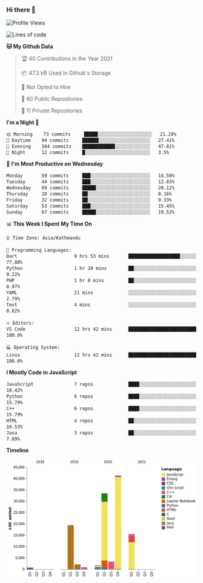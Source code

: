 ### Hi there 👋


<!--START_SECTION:waka-->
![Profile Views](http://img.shields.io/badge/Profile%20Views-0-blue)

![Lines of code](https://img.shields.io/badge/From%20Hello%20World%20I%27ve%20Written-119440%20lines%20of%20code-blue)

**🐱 My Github Data** 

> 🏆 40 Contributions in the Year 2021
 > 
> 📦 47.3 kB Used in Github's Storage 
 > 
> 🚫 Not Opted to Hire
 > 
> 📜 60 Public Repositories 
 > 
> 🔑 11 Private Repositories  
 > 
**I'm a Night 🦉** 

```text
🌞 Morning    73 commits     █████░░░░░░░░░░░░░░░░░░░░   21.28% 
🌆 Daytime    94 commits     ██████░░░░░░░░░░░░░░░░░░░   27.41% 
🌃 Evening    164 commits    ████████████░░░░░░░░░░░░░   47.81% 
🌙 Night      12 commits     █░░░░░░░░░░░░░░░░░░░░░░░░   3.5%

```
📅 **I'm Most Productive on Wednesday** 

```text
Monday       50 commits     ███░░░░░░░░░░░░░░░░░░░░░░   14.58% 
Tuesday      44 commits     ███░░░░░░░░░░░░░░░░░░░░░░   12.83% 
Wednesday    69 commits     █████░░░░░░░░░░░░░░░░░░░░   20.12% 
Thursday     28 commits     ██░░░░░░░░░░░░░░░░░░░░░░░   8.16% 
Friday       32 commits     ██░░░░░░░░░░░░░░░░░░░░░░░   9.33% 
Saturday     53 commits     ███░░░░░░░░░░░░░░░░░░░░░░   15.45% 
Sunday       67 commits     █████░░░░░░░░░░░░░░░░░░░░   19.53%

```


📊 **This Week I Spent My Time On** 

```text
⌚︎ Time Zone: Asia/Kathmandu

💬 Programming Languages: 
Dart                     9 hrs 53 mins       ███████████████████░░░░░░   77.88% 
Python                   1 hr 10 mins        ██░░░░░░░░░░░░░░░░░░░░░░░   9.22% 
PHP                      1 hr 8 mins         ██░░░░░░░░░░░░░░░░░░░░░░░   8.97% 
YAML                     21 mins             ░░░░░░░░░░░░░░░░░░░░░░░░░   2.79% 
Text                     4 mins              ░░░░░░░░░░░░░░░░░░░░░░░░░   0.62%

🔥 Editors: 
VS Code                  12 hrs 42 mins      █████████████████████████   100.0%

💻 Operating System: 
Linux                    12 hrs 42 mins      █████████████████████████   100.0%

```

**I Mostly Code in JavaScript** 

```text
JavaScript               7 repos             ████░░░░░░░░░░░░░░░░░░░░░   18.42% 
Python                   6 repos             ████░░░░░░░░░░░░░░░░░░░░░   15.79% 
C++                      6 repos             ████░░░░░░░░░░░░░░░░░░░░░   15.79% 
HTML                     4 repos             ██░░░░░░░░░░░░░░░░░░░░░░░   10.53% 
Java                     3 repos             ██░░░░░░░░░░░░░░░░░░░░░░░   7.89%

```


**Timeline**

![Chart not found](https://raw.githubusercontent.com/voidash/voidash/main/charts/bar_graph.png) 


<!--END_SECTION:waka-->


<!--
**voidash/voidash** is a ✨ _special_ ✨ repository because its `README.md` (this file) appears on your GitHub profile.

Here are some ideas to get you started:

- 🔭 I’m currently working on ...
- 🌱 I’m currently learning ...
- 👯 I’m looking to collaborate on ...
- 🤔 I’m looking for help with ...
- 💬 Ask me about ...
- 📫 How to reach me: ...
- 😄 Pronouns: ...
- ⚡ Fun fact: ...
-->
